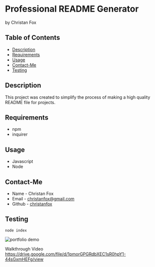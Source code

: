 # Professional README Generator 
by Christan Fox

## Table of Contents
* [Description](#description)
* [Requirements](#requirements)
* [Usage](#usage)
* [Contact-Me](#contact-me)
* [Testing](#testing)


## Description

This project was created to simplify the process of making a high quality README file for projects.

## Requirements

* npm
* inquirer

## Usage

* Javascript
* Node

## Contact-Me

* Name - Christan Fox
* Email - christanfox@gmail.com
* Github - [christanfox](https://github.com/christanfox/)

## Testing

```
node index
```
![portfolio demo](./assets/media/readme-generator.gif)

Walkthrough Video
https://drive.google.com/file/d/1pmorGPGRdbXEC1sR0hpY1-44sGxmHEFg/view
